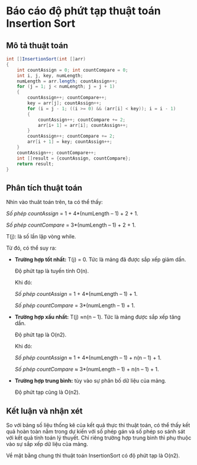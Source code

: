 ﻿
# **Báo cáo độ phứt tạp thuật toán Insertion Sort**

## **Mô tả thuật toán**
```java
int []InsertionSort(int []arr)
{
    int countAssign = 0; int countCompare = 0;
    int i, j, key, numLength;
	numLength = arr.length; countAssign++;
    for (j = 1; j < numLength; j = j + 1)
    {
        countAssign++; countCompare++;
        key = arr[j]; countAssign++;
        for (i = j - 1; ((i >= 0) && (arr[i] < key)); i = i - 1)
        {
            countAssign++; countCompare += 2;
            arr[i+ 1] = arr[i]; countAssign++;
        }
        countAssign++; countCompare += 2;
        arr[i + 1] = key; countAssign++;
    }
    countAssign++; countCompare++;
    int []result = {countAssign, countCompare};
    return result;
}
```
## **Phân tích thuật toán**

Nhìn vào thuât toán trên, ta có thể thấy:

*Số phép countAssign* = 1 + 4\*(numLength – 1) + 2 + 1.

*Số phép countCompare* = 3\*(numLength – 1) + 2 + 1.

T(j): là số lần lặp vòng while.

Từ đó, có thể suy ra:

- **Trường hợp tốt nhất:** T(j) = 0. Tức là mảng đã được sắp xếp giảm dần.

	Độ phứt tạp là tuyến tính O(n).

	Khi đó:

	*Số phép countAssign* = 1 + 4\*(numLength – 1) + 1.

	*Số phép countCompare* = 3\*(numLength – 1) + 1.

- **Trường hợp xấu nhất:** T(j) ≈n(n – 1). Tức là mảng được sắp xếp tăng dần.

	Độ phứt tạp là O(n­2).

	Khi đó:

	*Số phép countAssign* ≈ 1 + 4\*(numLength – 1) + n(n – 1) + 1.

	*Số phép countCompare* ≈ 3\*(numLength – 1) + n(n – 1) + 1.

- **Trường hợp trung bình:** tùy vào sự phân bố dữ liệu của mảng.

	Độ phứt tạp cũng là O(n­2).

## **Kết luận và nhận xét**

So với bảng số liệu thống kê của kết quả thực thi thuật toán, có thể thấy kết quả hoàn toàn nằm trong dự kiến với số phép gán và số phép so sánh sát với kết quả tính toán lý thuyết. Chỉ riêng trường hợp trung bình thì phụ thuộc vào sự sắp xếp dữ liệu của mảng.

Về mặt bằng chung thì thuật toán InsertionSort có độ phứt tạp là O(n2).
```
